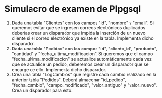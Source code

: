 # Simulacro de examen de Plpgsql

1. Dada una tabla "Clientes" con los campos "id", "nombre" y "email". Si queremos evitar que se ingresen correos electrónicos duplicados deberías crear un disparador que impida la inserción de un nuevo cliente si el correo electrónico ya existe en la tabla. Implementa dicho disparador.
2. Dada una tabla "Pedidos" con los campos "id", "cliente_id", "producto", "cantidad" y "fecha_ultima_modificacion". Si queremos que el campo "fecha_ultima_modificacion" se actualice automáticamente cada vez que se actualice un pedido, deberemos crear un disparador que se encarge de ello. Implementa dicho disparador.
3. Crea una tabla "LogCambios" que registre cada cambio realizado en la anterior tabla "Pedidos". Deberá almacenar "id_pedido", "fecha_cambio", "campo_modificado", "valor_antiguo" y "valor_nuevo". Crea un disparador para esto.
